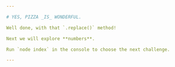 ```yaml
---

# YES, PIZZA _IS_ WONDERFUL.

Well done, with that `.replace()` method!

Next we will explore **numbers**.

Run `node index` in the console to choose the next challenge.

---
```


